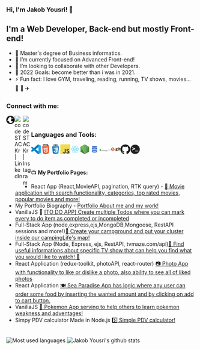 ### Hi, I'm Jakob Yousri! 👋 

## I'm a Web Developer, Back-end but mostly Front-end!
- :paperclip: Master's degree of Business informatics.
- 🌱 I’m currently focused on Advanced Front-end!
- 👯 I’m looking to collaborate with other Developers.
- 🥅 2022 Goals: become better than i was in 2021.
- ⚡ Fun fact: I love GYM, traveling, reading, running, TV shows, movies... :running: :closed_book: :airplane:

### Connect with me:

[<img align="left" alt="codeSTACKr.com" width="22px" src="https://raw.githubusercontent.com/iconic/open-iconic/master/svg/globe.svg" />][website]
[<img align="left" alt="codeSTACKr | LinkedIn" width="22px" src="https://cdn.jsdelivr.net/npm/simple-icons@v3/icons/linkedin.svg" />][linkedin]
[<img align="left" alt="codeSTACKr | Instagram" width="22px" src="https://cdn.jsdelivr.net/npm/simple-icons@v3/icons/instagram.svg" />][instagram]

<br />

### Languages and Tools:

<img align="left" alt="Visual Studio Code" width="26px" src="https://raw.githubusercontent.com/github/explore/80688e429a7d4ef2fca1e82350fe8e3517d3494d/topics/visual-studio-code/visual-studio-code.png" />
<img align="left" alt="HTML5" width="26px" src="https://raw.githubusercontent.com/github/explore/80688e429a7d4ef2fca1e82350fe8e3517d3494d/topics/html/html.png" />
<img align="left" alt="CSS3" width="26px" src="https://raw.githubusercontent.com/github/explore/80688e429a7d4ef2fca1e82350fe8e3517d3494d/topics/css/css.png" />
<img align="left" alt="JavaScript" width="26px" src="https://raw.githubusercontent.com/github/explore/80688e429a7d4ef2fca1e82350fe8e3517d3494d/topics/javascript/javascript.png" />
<img align="left" alt="React" width="26px" src="https://raw.githubusercontent.com/github/explore/80688e429a7d4ef2fca1e82350fe8e3517d3494d/topics/react/react.png" />
<img align="left" alt="Node.js" width="26px" src="https://raw.githubusercontent.com/github/explore/80688e429a7d4ef2fca1e82350fe8e3517d3494d/topics/nodejs/nodejs.png" />
<img align="left" alt="SQL" width="26px" src="https://raw.githubusercontent.com/github/explore/80688e429a7d4ef2fca1e82350fe8e3517d3494d/topics/sql/sql.png" />
<img align="left" alt="MongoDB" width="30px" src="https://raw.githubusercontent.com/github/explore/80688e429a7d4ef2fca1e82350fe8e3517d3494d/topics/mongodb/mongodb.png" />
<img align="left" alt="Git" width="26px" src="https://raw.githubusercontent.com/github/explore/80688e429a7d4ef2fca1e82350fe8e3517d3494d/topics/git/git.png" />
<img align="left" alt="GitHub" width="26px" src="https://raw.githubusercontent.com/github/explore/78df643247d429f6cc873026c0622819ad797942/topics/github/github.png" />
<img align="left" alt="Terminal" width="26px" src="https://raw.githubusercontent.com/github/explore/80688e429a7d4ef2fca1e82350fe8e3517d3494d/topics/terminal/terminal.png" />

<br />
<br />
<br />

📺 <b>My Portfolio Pages:</b>

<!-- YOUTUBE:START -->
- React App (React,MovieAPI, pagination, RTK query) - [:movie_camera: Movie application with search functionality, categories, top rated movies, popular movies and more!](https://movies-app-yousri.web.app/)
- My Portfolio Biography - [Portfolio About me and my work!](https://jakobyousri.web.app)
- VanillaJS :newspaper: [[TO DO APP] Create multiple Todos where you can mark every to do item as completed or incompleted](https://to-do-app-vanillajs.web.app/)
- Full-Stack App (node,express,ejs,MongoDB,Mongoose, RestAPI sessions and more!)[:sunrise_over_mountains: Create your campground and put your cluster inside our campingLife's map!](https://campinglife.herokuapp.com)
- Full-Stack App (Node, Express, ejs, RestAPI, tvmaze.com/api)[:movie_camera: Find useful informations about specific TV show that can help you find what you would like to watch! 🤯](https://tv-showtime.herokuapp.com)
- React Application (redux-toolkit, photoAPI, react-router) [:camera: Photo App with functionality to like or dislike a photo, also ability to see all of liked photos](https://photo-app-favorites.web.app/)
- React Application [🍽 Sea Paradise App has logic where any user can order some food by inserting the wanted amount and by clicking on add to cart button.](https://seaparadiseapp.web.app/)
- VanillaJS [:red_circle: Pokemon App serving to help others to learn pokemon weakness and adventages!](https://jakobyousrii.github.io)
- Simpy PDV calculator Made in Node.js [:five: Simple PDV calculator!](https://pdv-kalkulator.herokuapp.com) 

</details>
<br/>
<img alt="Most used languages" src="https://github-readme-stats.vercel.app/api/top-langs/?username=jakobyousrii&layout=compact">
<img alt="Jakob Yousri's github stats" src="https://github-readme-stats.vercel.app/api?username=jakobyousrii&show_icons=true">
<br/>

[website]: /
[instagram]: https://www.instagram.com/jakobyousri/
[linkedin]: https://hr.linkedin.com/in/jakobyousri

